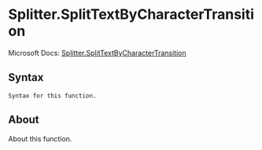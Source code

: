 ---
---

# Splitter.SplitTextByCharacterTransition

Microsoft Docs: [Splitter.SplitTextByCharacterTransition](https://docs.microsoft.com/en-us/powerquery-m/splitter-splittextbycharactertransition)

## Syntax

```
Syntax for this function.
```

## About

About this function.

